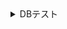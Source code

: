 <details><summary>DBテスト</summary><div>

<details><summary>@DBRiderの場合</summary><div>


@DataSet：更新前のテーブル[引数にvalue:パスを書く]

@ExpectedDataSet：期待値データ[引数にvalue:パスを書く]

updateSkiresortはSkiresortクラスを引数に取るわけですから、呼び出し方を変えないといけないですね。

```
Skiresort skiresort = new Skiresort(1, "田沢湖", "秋田県", "大会バーンの垂直に見える急斜面が面白かった。");
skiresortMapper.updateSkiresort(skiresort);
```